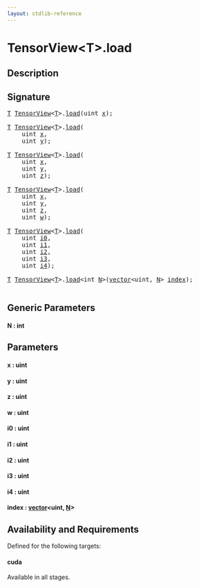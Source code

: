 ```yaml
---
layout: stdlib-reference
---
```


# TensorView\<T\>\.load

## Description





## Signature 

<pre>
<a href="index.html#typeparam-T" class="code_type">T</a> <a href="index.html" class="code_type">TensorView</a>&lt;<a href="index.html#typeparam-T" class="code_type">T</a>&gt;.<a href="load.html">load</a>(<span class="code_keyword">uint</span> <a href="load.html#decl-x" class="code_param">x</a>);

<a href="index.html#typeparam-T" class="code_type">T</a> <a href="index.html" class="code_type">TensorView</a>&lt;<a href="index.html#typeparam-T" class="code_type">T</a>&gt;.<a href="load.html">load</a>(
    <span class="code_keyword">uint</span> <a href="load.html#decl-x" class="code_param">x</a>,
    <span class="code_keyword">uint</span> <a href="load.html#decl-y" class="code_param">y</a>);

<a href="index.html#typeparam-T" class="code_type">T</a> <a href="index.html" class="code_type">TensorView</a>&lt;<a href="index.html#typeparam-T" class="code_type">T</a>&gt;.<a href="load.html">load</a>(
    <span class="code_keyword">uint</span> <a href="load.html#decl-x" class="code_param">x</a>,
    <span class="code_keyword">uint</span> <a href="load.html#decl-y" class="code_param">y</a>,
    <span class="code_keyword">uint</span> <a href="load.html#decl-z" class="code_param">z</a>);

<a href="index.html#typeparam-T" class="code_type">T</a> <a href="index.html" class="code_type">TensorView</a>&lt;<a href="index.html#typeparam-T" class="code_type">T</a>&gt;.<a href="load.html">load</a>(
    <span class="code_keyword">uint</span> <a href="load.html#decl-x" class="code_param">x</a>,
    <span class="code_keyword">uint</span> <a href="load.html#decl-y" class="code_param">y</a>,
    <span class="code_keyword">uint</span> <a href="load.html#decl-z" class="code_param">z</a>,
    <span class="code_keyword">uint</span> <a href="load.html#decl-w" class="code_param">w</a>);

<a href="index.html#typeparam-T" class="code_type">T</a> <a href="index.html" class="code_type">TensorView</a>&lt;<a href="index.html#typeparam-T" class="code_type">T</a>&gt;.<a href="load.html">load</a>(
    <span class="code_keyword">uint</span> <a href="load.html#decl-i0" class="code_param">i0</a>,
    <span class="code_keyword">uint</span> <a href="load.html#decl-i1" class="code_param">i1</a>,
    <span class="code_keyword">uint</span> <a href="load.html#decl-i2" class="code_param">i2</a>,
    <span class="code_keyword">uint</span> <a href="load.html#decl-i3" class="code_param">i3</a>,
    <span class="code_keyword">uint</span> <a href="load.html#decl-i4" class="code_param">i4</a>);

<a href="index.html#typeparam-T" class="code_type">T</a> <a href="index.html" class="code_type">TensorView</a>&lt;<a href="index.html#typeparam-T" class="code_type">T</a>&gt;.<a href="load.html">load</a>&lt;<span class="code_keyword">int</span> <a href="load.html#decl-N" class="code_var">N</a>&gt;(<a href="../vector/index.html" class="code_type">vector</a>&lt;<span class="code_keyword">uint</span>, <a href="load.html#decl-N" class="code_var">N</a>&gt; <a href="load.html#decl-index" class="code_param">index</a>);

</pre>

## Generic Parameters

####  <a id="decl-N"></a>N  : int

## Parameters

####  <a id="decl-x"></a>x  : uint
####  <a id="decl-y"></a>y  : uint
####  <a id="decl-z"></a>z  : uint
####  <a id="decl-w"></a>w  : uint
####  <a id="decl-i0"></a>i0  : uint
####  <a id="decl-i1"></a>i1  : uint
####  <a id="decl-i2"></a>i2  : uint
####  <a id="decl-i3"></a>i3  : uint
####  <a id="decl-i4"></a>i4  : uint
####  <a id="decl-index"></a>index  : [vector](../vector/index.html)\<uint, [N](../vector/index.html#decl-N)\>

## Availability and Requirements

Defined for the following targets:

#### cuda
Available in all stages.



